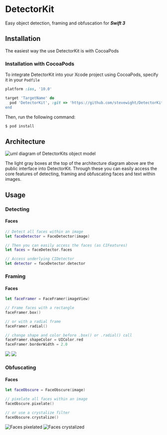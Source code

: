 # DetectorKit
Easy object detection, framing and obfuscation for **_Swift 3_**

## Installation
The easiest way the use DetectorKit is with CocoaPods

### Installation with CocoaPods
To integrate DetectorKit into your Xcode project using CocoaPods, specify it in your `Podfile`

```ruby
platform :ios, '10.0'

target 'TargetName' do
  pod 'DetectorKit', :git => 'https://github.com/stevewight/DetectorKit.git
end
```

Then, run the following command:

```bash
$ pod install
```


## Architecture

![uml diagram of DetectorKits object model](https://github.com/stevewight/DetectorKit/blob/master/images/detector_kit-uml.png)

The light gray boxes at the top of the architecture diagram above are the public interface into DetectorKit.  Through these you can easily access the core features of detecting, framing and obfuscating faces and text within images.

## Usage

### Detecting
#### Faces
```swift
// Detect all faces within an image
let faceDetector = FaceDetector(image)

// Then you can easily access the faces (as CIFeatures)
let faces = faceDetector.faces

// Access underlying CIDetector
let detector = faceDetector.detector
```

### Framing
#### Faces
```swift
let faceFramer = FaceFramer(imageView)

// Frame faces with a rectangle
faceFramer.box()

// or with a radial frame
faceFramer.radial()

// change shape and color before .box() or .radial() call
faceFramer.shapeColor = UIColor.red
faceFramer.borderWidth = 2.0
```
![](https://github.com/stevewight/DetectorKit/blob/master/images/box-frame.gif)
![](https://github.com/stevewight/DetectorKit/blob/master/images/radial-frame.gif)

### Obfuscating
#### Faces
```swift
let faceObscure = FaceObscure(image)

// pixelate all faces within an image
faceObscure.pixelate()

// or use a crystalize filter
faceObscure.crystalize()
```
![Faces pixelated](https://github.com/stevewight/DetectorKit/blob/master/images/pixelate-faces.png)
![Faces crystalized](https://github.com/stevewight/DetectorKit/blob/master/images/crystalize-faces.png)

